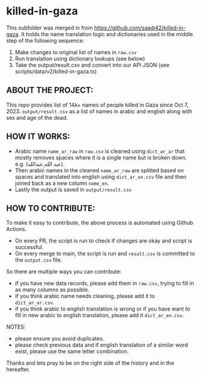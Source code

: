 # killed-in-gaza

This subfolder was merged in from https://github.com/saadi42/killed-in-gaza. It holds the name translation logic and dictionaries used in the middle step of the following sequence:

1. Make changes to original list of names in `raw.csv`
2. Run translation using dictionary lookups (see below)
3. Take the output/result.csv and convert into our API JSON (see scripts/data/v2/killed-in-gaza.ts)

## ABOUT THE PROJECT:

This repo provides list of 14k+ names of people killed in Gaza since Oct 7, 2023.
`output/result.csv` as a list of names in arabic and english along with sex and age of the dead.

## HOW IT WORKS:

- Arabic name `name_ar_raw` in `raw.csv` is cleaned using `dict_ar_ar` that mostly removes spaces where it is a single name but is broken down. e.g. (عبد الله,عبدالله).
- Then arabic names in the cleaned `name_ar_raw` are splitted based on spaces and translated into english using `dict_ar_en.csv` file and then joined back as a new column `name_en`.
- Lastly the output is saved in `output/result.csv`

## HOW TO CONTRIBUTE:

To make it easy to contribute, the above process is automated using Github Actions.

- On every PR, the script is run to check if changes are okay and script is successful.
- On every merge to main, the script is run and `result.csv` is committed to the `output.csv` file.

So there are multiple ways you can contribute:

- if you have new data records, please add them in `raw.csv`, trying to fill in as many columns as possible.
- if you think arabic name needs cleaning, please add it to `dict_ar_ar.csv`.
- if you think arabic to english translation is wrong or if you have want to fill in new arabic to english translation, please add it `dict_ar_en.csv`.

NOTES:

- please ensure you avoid duplicates.
- please check previous data and if english translation of a similar word exist, please use the same letter combination.

Thanks and lets pray to be on the right side of the history and in the hereafter.
